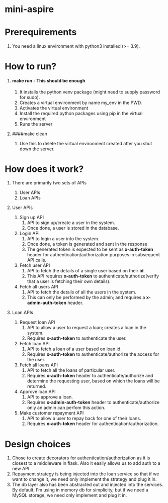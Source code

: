 # mini-aspire
Prerequirements
===============
1. You need a linux environment with python3 installed (>= 3.9).

How to run?
==========
1. #### make run - This should be enough
    1. It installs the python venv package (might need to supply password for sudo).
    1. Creates a virtual environment by name my_env in the PWD.
    1. Activates the virtual environment
    1. Install the required python packages using pip in the virtual environment
    1. Runs the server

1. ####make clean
    1. Use this to delete the virtual environment created after you shut down the server.

How does it work?
=================
1. There are primarily two sets of APIs
    1. User APIs
    1. Loan APIs
    
1. User APIs
    1. Sign up API
        1. API to sign up/create a user in the system.
        1. Once done, a user is stored in the database.
    1. Login API
        1. API to login a user into the system.
        1. Once done, a token is generated and sent in the response
        1. The generated token is expected to be sent as __x-auth-token__ header for authentication/authorization purposes in subsequent API calls.
    1. Fetch user API
        1. API to fetch the details of a single user based on their __id__.
        1. This API requires __x-auth-token__ to authenticate/authorize(verify that a user is fetching their own details).
    1. Fetch all users API
        1. API to fetch the details of all the users in the system.
        1. This can only be performed by the admin; and requires a __x-admin-auth-token__ header.
 
 1. Loan APIs
    1. Request loan API
        1. API to allow a user to request a loan; creates a loan in the system.
        1. Requires __x-auth-token__ to authenticate the user.
    1. Fetch loan API
        1. API to fetch a loan of a user based on loan id.
        1. Requires __x-auth-token__ to authenticate/authorize the access for the user.
    1. Fetch all loans API
        1. API to fetch all the loans of particular user.
        1. Requires __x-auth-token__ header to authenticate/authorize and determine the requesting user, based on which the loans will be returned.
    1. Approve loan API
        1. API to approve a loan.
        1. Requires __x-admin-auth-token__ header to authenticate/authorize only an admin can perfom this action.
    1. Make customer repayment API
        1. API to allow a user to repay back for one of their loans.
        1. Requires __x-auth-token__ header for authentication/authorization.
        
Design choices
==============
1. Chose to create decorators for authentication/authorization as it is closest to a middleware in flask. Also it easily allows us to add auth to a new API.
2. Repayment strategy is being injected into the loan service so that if we want to change it, we need only implement the strategy and plug it in.
3. The db layer also has been abstracted out and injected into the services. By default, I'm using in memory db for simplicity, but if we need a MySQL storage, we need only implement and plug it in.
              